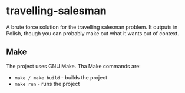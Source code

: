 # travelling-salesman
A brute force solution for the travelling salesman problem. It outputs in Polish, though you can probably make out what it wants out of context.

## Make
The project uses GNU Make. Tha Make commands are:
 - ```make / make build``` - builds the project
 - ```make run``` - runs the project
